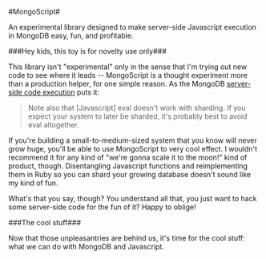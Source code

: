 #MongoScript#

An experimental library designed to make server-side Javascript execution in MongoDB easy, fun, and profitable.

###Hey kids, this toy is for novelty use only###

This library isn't "experimental" only in the sense that I'm trying out new code to see where it leads -- MongoScript is a thought experiment more than a production helper, for one simple reason.  As the MongoDB [server-side code execution](http://www.mongodb.org/display/DOCS/Server-side+Code+Execution) puts it:

> Note also that [Javascript] eval doesn't work with sharding. If you expect your system to later be sharded, it's probably best to avoid eval altogether.

If you're building a small-to-medium-sized system that you know will never grow huge, you'll be able to use MongoScript to very cool effect.  I wouldn't recommend it for any kind of "we're gonna scale it  to the moon!" kind of product, though.  Disentangling Javascript functions and reimplementing them in Ruby so you can shard your growing database doesn't sound like my kind of fun.

What's that you say, though?  You understand all that, you just want to hack some server-side code for the fun of it?  Happy to oblige!

###The cool stuff###

Now that those unpleasantries are behind us, it's time for the cool stuff: what we can do with MongoDB and Javascript.

